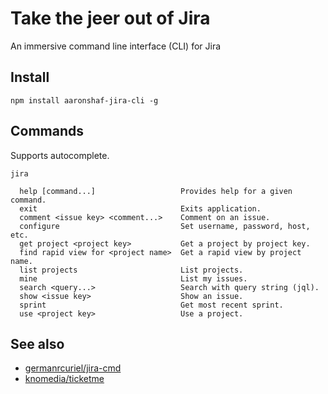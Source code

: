 # Take the jeer out of Jira

An immersive command line interface (CLI) for Jira

## Install

```
npm install aaronshaf-jira-cli -g
```

## Commands

Supports autocomplete.

```
jira

  help [command...]                   Provides help for a given command.
  exit                                Exits application.
  comment <issue key> <comment...>    Comment on an issue.
  configure                           Set username, password, host, etc.
  get project <project key>           Get a project by project key.
  find rapid view for <project name>  Get a rapid view by project name.
  list projects                       List projects.
  mine                                List my issues.
  search <query...>                   Search with query string (jql).
  show <issue key>                    Show an issue.
  sprint                              Get most recent sprint.
  use <project key>                   Use a project.
```

## See also

* [germanrcuriel/jira-cmd](https://github.com/germanrcuriel/jira-cmd)
* [knomedia/ticketme](https://github.com/knomedia/ticketme)
